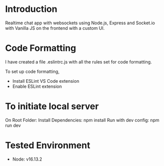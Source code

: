 # Introduction

Realtime chat app with websockets using Node.js, Express and Socket.io with Vanilla JS on the frontend with a custom UI.

# Code Formatting

I have created a file .eslintrc.js with all the rules set for code formatting.

To set up code formatting,

- Install ESLint VS Code extension
- Enable ESLint extension

# To initiate local server

On Root Folder:
Install Dependencies: npm install
Run with dev config: npm run dev

# Tested Environment

- Node: v16.13.2
